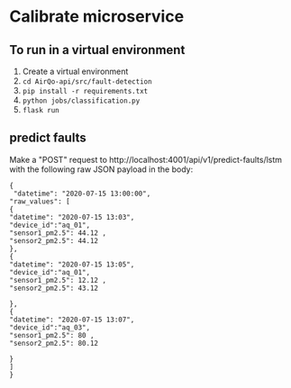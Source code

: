 # Calibrate microservice

## To run in a virtual environment
1. Create a virtual environment
2. `cd AirQo-api/src/fault-detection`
2. `pip install -r requirements.txt`
3. `python jobs/classification.py`
4. `flask run`


## predict faults

Make a "POST" request to http://localhost:4001/api/v1/predict-faults/lstm with the following raw JSON payload in the body:

```{json}
{
 "datetime": "2020-07-15 13:00:00", 
"raw_values": [ 
{
"datetime": "2020-07-15 13:03",
"device_id":"aq_01", 
"sensor1_pm2.5": 44.12 , 
"sensor2_pm2.5": 44.12 
}, 
{
"datetime": "2020-07-15 13:05",
"device_id":"aq_01", 
"sensor1_pm2.5": 12.12 , 
"sensor2_pm2.5": 43.12

}, 
{
"datetime": "2020-07-15 13:07",
"device_id":"aq_03", 
"sensor1_pm2.5": 80 , 
"sensor2_pm2.5": 80.12

}
]
}
```
